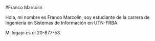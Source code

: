 #Franco Marcolin

Hola, mi nombre es Franco Marcolin, soy estudiante de la carrera de Ingenieria en Sistemas de Información en UTN-FRBA. 

Mi legajo es el 20-877-53.
